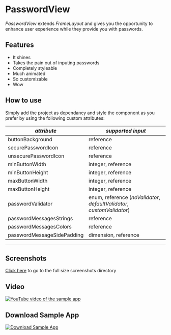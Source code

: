 PasswordView
=========

*PasswordView* extends *FrameLayout* and gives you the opportunity to enhance user experience while they provide you with passwords.

Features
----

  - It shines
  - Takes the pain out of inputing passwords
  - Completely styleable
  - Much animated
  - So customizable
  - Wow

How to use
----
Simply add the project as dependancy and style the component as you prefer by using the following custom attributes:

|*attribute*|*supported input*|
|-----------|-----------------|
|buttonBackground | reference|
|securePasswordIcon | reference|
|unsecurePasswordIcon | reference|
|minButtonWidth | integer, reference|
|minButtonHeight | integer, reference|
|maxButtonWidth | integer, reference|
|maxButtonHeight | integer, reference|
|passwordValidator | enum, reference (*noValidator*, *defaultValidator*, *customValidator*)|
|passwordMessagesStrings | reference|
|passwordMessagesColors | reference|
|passwordMessageSidePadding | dimension, reference|
___

Screenshots
-----
[Click here][1] to go to the full size screenshots directory

Video
---
[![YouTube video of the sample app](http://img.youtube.com/vi/SZjOG6n0B88/0.jpg)](http://www.youtube.com/watch?v=SZjOG6n0B88)

Download Sample App
---
[![Download Sample App](https://developer.android.com/images/brand/en_generic_rgb_wo_60.png)](https://play.google.com/store/apps/details?id=tiwiz.passwordview.sample)

[1]:https://github.com/tiwiz/PasswordView/wiki/Screenshot
